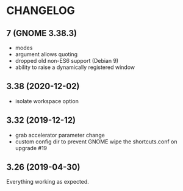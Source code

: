 # CHANGELOG

## 7 (GNOME 3.38.3)
- modes
- argument allows quoting
- dropped old non-ES6 support (Debian 9)
- ability to raise a dynamically registered window

## 3.38 (2020-12-02)
- isolate workspace option

## 3.32 (2019-12-12)
- grab accelerator parameter change
- custom config dir to prevent GNOME wipe the shortcuts.conf on upgrade #19 

## 3.26 (2019-04-30)
Everything working as expected.
